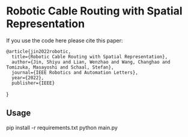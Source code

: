 # Robotic Cable Routing with Spatial Representation

If you use the code here please cite this paper:

    @article{jin2022robotic,
      title={Robotic Cable Routing with Spatial Representation},
      author={Jin, Shiyu and Lian, Wenzhao and Wang, Changhao and Tomizuka, Masayoshi and Schaal, Stefan},
      journal={IEEE Robotics and Automation Letters},
      year={2022},
      publisher={IEEE}
}

## Usage
  pip install -r requirements.txt
  python main.py
